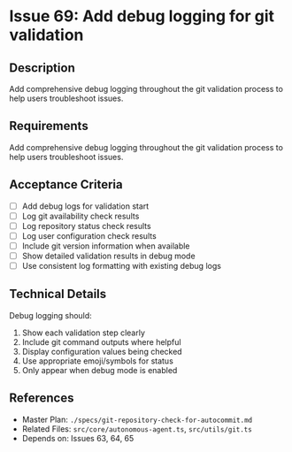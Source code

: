 # Issue 69: Add debug logging for git validation

## Description
Add comprehensive debug logging throughout the git validation process to help users troubleshoot issues.

## Requirements

Add comprehensive debug logging throughout the git validation process to help users troubleshoot issues.

## Acceptance Criteria
- [ ] Add debug logs for validation start
- [ ] Log git availability check results
- [ ] Log repository status check results
- [ ] Log user configuration check results
- [ ] Include git version information when available
- [ ] Show detailed validation results in debug mode
- [ ] Use consistent log formatting with existing debug logs

## Technical Details
Debug logging should:
1. Show each validation step clearly
2. Include git command outputs where helpful
3. Display configuration values being checked
4. Use appropriate emoji/symbols for status
5. Only appear when debug mode is enabled

## References
- Master Plan: `./specs/git-repository-check-for-autocommit.md`
- Related Files: `src/core/autonomous-agent.ts`, `src/utils/git.ts`
- Depends on: Issues 63, 64, 65
